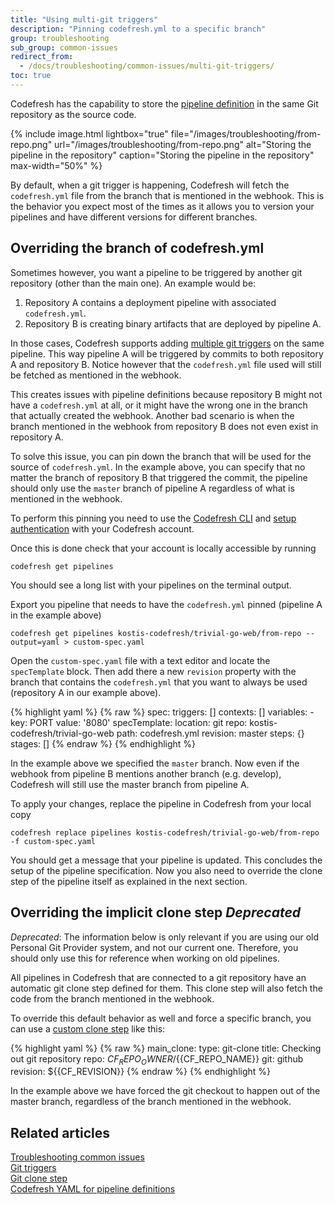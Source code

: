 ```yaml
---
title: "Using multi-git triggers"
description: "Pinning codefresh.yml to a specific branch"
group: troubleshooting
sub_group: common-issues
redirect_from:
  - /docs/troubleshooting/common-issues/multi-git-triggers/
toc: true
---
```


Codefresh has the capability to store the [pipeline definition]({{site.baseurl}}/docs/configure-ci-cd-pipeline/pipelines/#using-a-codefreshyml-for-the-source-code-repository) in the same Git repository as the source code.


{% include 
image.html 
lightbox="true" 
file="/images/troubleshooting/from-repo.png" 
url="/images/troubleshooting/from-repo.png"
alt="Storing the pipeline in the repository" 
caption="Storing the pipeline in the repository"
max-width="50%"
%}



By default, when a git trigger is happening, Codefresh will fetch the `codefresh.yml` file from the branch that is mentioned in the webhook. This is the behavior you expect most of the times as it allows you to version your pipelines and have different versions for different branches.

## Overriding the branch of codefresh.yml

Sometimes however, you want a pipeline to be triggered by another git repository (other than the main one). An example would be:

1. Repository A contains a deployment pipeline with associated `codefresh.yml`.
1. Repository B is creating binary artifacts that are deployed by pipeline A.

In those cases, Codefresh supports adding [multiple git triggers]({{site.baseurl}}/docs/configure-ci-cd-pipeline/triggers/git-triggers/) on the same pipeline. This way pipeline A will be triggered by commits to both repository A and repository B. Notice however that the `codefresh.yml` file used will still be fetched as mentioned in the webhook.

This creates issues with pipeline definitions because repository B might not have a `codefresh.yml` at all, or it might have the wrong one in the branch that actually created the webhook. Another bad scenario is when the branch mentioned in the webhook from repository B does not even exist in repository A.

To solve this issue, you can pin down the branch that will be used for the source of `codefresh.yml`. In the example above, you can specify that no matter the branch of repository B that triggered the commit, the pipeline should only use the `master` branch of pipeline A regardless of what is mentioned in the webhook.

To perform this pinning you need to use the [Codefresh CLI](https://codefresh-io.github.io/cli/installation/) and [setup authentication](https://codefresh-io.github.io/cli/getting-started/) with your Codefresh account.

Once this is done check that your account is locally accessible by running

```
codefresh get pipelines
```

You should see a long list with your pipelines on the terminal output.

Export you pipeline that needs to have the `codefresh.yml` pinned (pipeline A in the example above)

```
codefresh get pipelines kostis-codefresh/trivial-go-web/from-repo --output=yaml > custom-spec.yaml
```

Open the `custom-spec.yaml` file with a text editor and locate the `specTemplate` block. Then add there a new `revision` property with the branch that contains the `codefresh.yml` that you want to always be used (repository A in our example above).


{% highlight yaml %}
{% raw %}
spec:
  triggers: []
  contexts: []
  variables:
    - key: PORT
      value: '8080'
  specTemplate:
    location: git
    repo: kostis-codefresh/trivial-go-web
    path: codefresh.yml
    revision: master
  steps: {}
  stages: []
{% endraw %}
{% endhighlight %}

In the example above we specified the `master` branch. Now even if the webhook from pipeline B mentions another branch (e.g. develop), Codefresh will still use the master branch from pipeline A.

To apply your changes, replace the pipeline in Codefresh from your local copy

```
codefresh replace pipelines kostis-codefresh/trivial-go-web/from-repo -f custom-spec.yaml
```

You should get a message that your pipeline is updated. This concludes the setup of the pipeline specification. Now you also need to override the clone step of the pipeline itself as explained in the next section.

## Overriding the implicit clone step *Deprecated*

*Deprecated*: The information below is only relevant if you are using our old Personal Git Provider system, and not our current one. Therefore, you should only use this for reference when working on old pipelines.

All pipelines in Codefresh that are connected to a git repository have an automatic git clone step defined for them. 
This clone step will also fetch the code from the branch mentioned in the webhook.

To override this default behavior as well and force a specific branch, you can use a [custom clone step]({{site.baseurl}}/docs/pipelines/steps/git-clone/) like this:


{% highlight yaml %}
{% raw %}
main_clone:
    type: git-clone
    title: Checking out git repository
    repo: ${{CF_REPO_OWNER}}/${{CF_REPO_NAME}}
    git: github
    revision: ${{CF_REVISION}}
{% endraw %}
{% endhighlight %}

In the example above we have forced the git checkout to happen out of the master branch, regardless of the branch mentioned in the webhook.

## Related articles
[Troubleshooting common issues]({{site.baseurl}}/docs/troubleshooting/common-issues)  
[Git triggers]({{site.baseurl}}/docs/pipelines/triggers/git-triggers/)  
[Git clone step]({{site.baseurl}}/docs/pipelines/steps/git-clone/)  
[Codefresh YAML for pipeline definitions]({{site.baseurl}}/docs/pipelines/what-is-the-codefresh-yaml/)  




